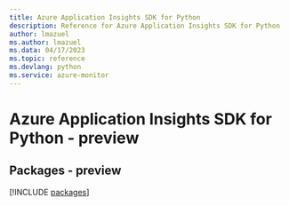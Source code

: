 ```yaml
---
title: Azure Application Insights SDK for Python
description: Reference for Azure Application Insights SDK for Python
author: lmazuel
ms.author: lmazuel
ms.data: 04/17/2023
ms.topic: reference
ms.devlang: python
ms.service: azure-monitor
---
```

# Azure Application Insights SDK for Python - preview
## Packages - preview
[!INCLUDE [packages](application-insights-index.md)]